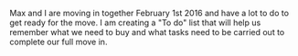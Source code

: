 Max and I are moving in together February 1st 2016 and have a lot to do 
to get ready for the move.  I am creating a "To do" list that will help us 
remember what we need to buy and what tasks need to be carried out to complete
our full move in.  
